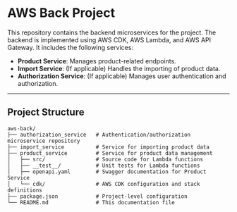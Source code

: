 # AWS Back Project

This repository contains the backend microservices for the project. The backend is implemented using AWS CDK, AWS Lambda, and AWS API Gateway. It includes the following services:

- **Product Service**: Manages product-related endpoints.
- **Import Service**: (If applicable) Handles the importing of product data.
- **Authorization Service**: (If applicable) Manages user authentication and authorization.

---

## Project Structure

```plaintext
aws-back/
├── authorization_service   # Authentication/authorization microservice repository
├── import_service          # Service for importing product data
├── product_service         # Service for product data management
│   ├── src/                # Source code for Lambda functions
│   ├── __test__/           # Unit tests for Lambda functions
│   ├── openapi.yaml        # Swagger documentation for Product Service
│   └── cdk/                # AWS CDK configuration and stack definitions
├── package.json            # Project-level configuration
└── README.md               # This documentation file
```
